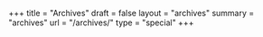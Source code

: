 +++
title = "Archives"
draft = false
layout = "archives"
summary = "archives"
url = "/archives/"
type = "special"
+++
